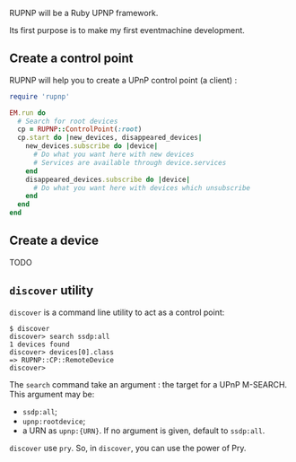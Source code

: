RUPNP will be a Ruby UPNP framework.

Its first purpose is to make my first eventmachine development.

## Create a control point
RUPNP will help you to create a UPnP control point (a client) :
```ruby
require 'rupnp'

EM.run do
  # Search for root devices
  cp = RUPNP::ControlPoint(:root)
  cp.start do |new_devices, disappeared_devices|
    new_devices.subscribe do |device|
      # Do what you want here with new devices
      # Services are available through device.services
    end
    disappeared_devices.subscribe do |device|
      # Do what you want here with devices which unsubscribe
    end
  end
end
```
## Create a device
TODO

## `discover` utility
`discover` is a command line utility to act as a control point:
```
$ discover
discover> search ssdp:all
1 devices found
discover> devices[0].class
=> RUPNP::CP::RemoteDevice
discover>
```

The `search` command take an argument : the target for a UPnP M-SEARCH. This
argument may be:
* `ssdp:all`;
* `upnp:rootdevice`;
* a URN as `upnp:{URN}`.
If no argument is given, default to `ssdp:all`.

`discover` use `pry`. So, in `discover`, you can use the power of Pry.